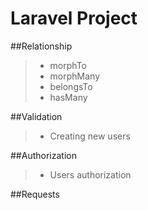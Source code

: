 # Laravel Project
##Relationship
>* morphTo
>* morphMany
>* belongsTo
>* hasMany

##Validation
>* Creating new users

##Authorization
>* Users authorization

##Requests
